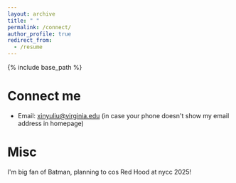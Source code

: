```yaml
---
layout: archive
title: " "
permalink: /connect/
author_profile: true
redirect_from:
  - /resume
---
```


{% include base_path %}

Connect me
======
* Email: xinyuliu@virginia.edu (in case your phone doesn't show my email address in homepage)

Misc
======
I'm big fan of Batman, planning to cos Red Hood at nycc 2025! 